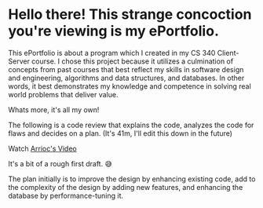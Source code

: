 

# Hello there! This strange concoction you're viewing is my ePortfolio. 

This ePortfolio is about a program which I created in my CS 340 Client-Server course. I chose this project because it utilizes a culmination of concepts from past courses that best reflect my skills in software design and engineering, algorithms and data structures, and databases. In other words, it best demonstrates my knowledge and competence in solving real world problems that deliver value. 

Whats more, it's all my own! 



The following is a code review that explains the code, analyzes the code for flaws and decides on a plan. (It's 41m, I'll edit this down in the future)

Watch [Arrioc's Video](https://www.youtube.com/watch?v=wDXqfWe2RQw)


It's a bit of a rough first draft. :sweat_smile:

The plan initially is to improve the design by enhancing existing code, add to the complexity of the design by adding new features, and enhancing the database by performance-tuning it. 
